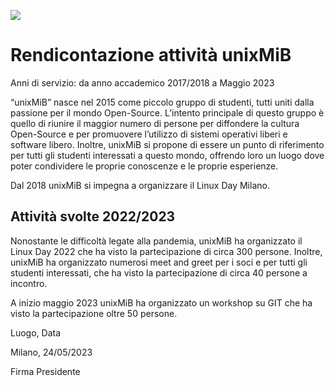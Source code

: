 ![](https://www.unixmib.org/logo_light.png)

# Rendicontazione attività unixMiB

Anni di servizio: da anno accademico 2017/2018 a Maggio 2023

“unixMiB” nasce nel 2015 come piccolo gruppo di studenti, tutti uniti dalla passione per il mondo Open-Source. L’intento principale di questo gruppo è quello di riunire il maggior numero di persone per diffondere la cultura Open-Source e per promuovere l’utilizzo di sistemi operativi liberi e software libero. Inoltre, unixMiB si propone di essere un punto di riferimento per tutti gli studenti interessati a questo mondo, offrendo loro un luogo dove poter condividere le proprie conoscenze e le proprie esperienze.

Dal 2018 unixMiB si impegna a organizzare il Linux Day Milano.

## Attività svolte 2022/2023

Nonostante le difficoltà legate alla pandemia, unixMiB ha organizzato il Linux Day 2022 che ha visto la partecipazione di circa 300 persone. Inoltre, unixMiB ha organizzato numerosi meet and greet per i soci e per tutti gli studenti interessati, che ha visto la partecipazione di circa 40 persone a incontro.

A inizio maggio 2023 unixMiB ha organizzato un workshop su GIT che ha visto la partecipazione oltre 50 persone.

Luogo, Data

Milano, 24/05/2023

Firma Presidente
